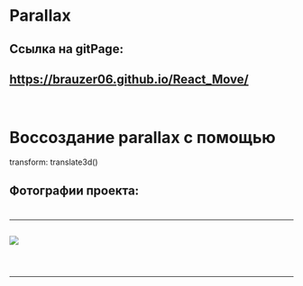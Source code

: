
# Parallax
## Ссылка на gitPage:
## https://brauzer06.github.io/React_Move/
<br>

# Воссоздание parallax с помощью 
transform: translate3d()

## Фотографии проекта:
#  <hr>
![](https://i.ibb.co/yszTmh2/11111.jpeg) <br> </br>
#  <hr>
